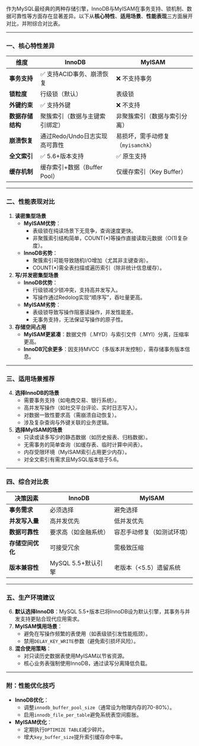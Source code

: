 

作为MySQL最经典的两种存储引擎，InnoDB与MyISAM在事务支持、锁机制、数据可靠性等方面存在显著差异。以下从**核心特性**、**适用场景**、**性能表现**三方面展开对比，并附综合对比表。

---

### **一、核心特性差异**

|**维度**|**InnoDB**|**MyISAM**|
|---|---|---|
|**事务支持**|✅ 支持ACID事务、崩溃恢复|❌ 不支持事务|
|**锁粒度**|行级锁（默认）|表级锁|
|**外键约束**|✅ 支持外键|❌ 不支持|
|**数据存储结构**|聚簇索引（数据与主键索引绑定）|非聚簇索引（数据与索引分离）|
|**崩溃恢复**|通过Redo/Undo日志实现高可靠性|易损坏，需手动修复（`myisamchk`）|
|**全文索引**|✅ 5.6+版本支持|✅ 原生支持|
|**缓存机制**|缓存索引+数据（Buffer Pool）|仅缓存索引（Key Buffer）|

---

### **二、性能表现对比**

1. **读密集型场景**
    - **MyISAM优势**：
        - 表级锁在纯读场景下无竞争，查询速度更快。
        - 非聚簇索引结构简单，COUNT(*)等操作直接读取元数据（O(1)复杂度）。
    - **InnoDB劣势**：
        - 聚簇索引可能导致随机I/O增加（尤其非主键查询）。
        - COUNT(*)需全表扫描或遍历索引（除非统计信息缓存）。
2. **写/并发密集型场景**
    - **InnoDB优势**：
        - 行级锁减少锁冲突，支持高并发写入。
        - 写操作通过Redolog实现“顺序写”，吞吐量更高。
    - **MyISAM劣势**：
        - 表级锁导致写操作阻塞读操作，并发性能差。
        - 无事务支持，无法保证写操作的原子性。
3. **存储空间占用**
    - **MyISAM更紧凑**：数据文件（.MYD）与索引文件（.MYI）分离，压缩率更高。
    - **InnoDB冗余更多**：因支持MVCC（多版本并发控制），需存储事务版本信息。

---

### **三、适用场景推荐**

4. **选择InnoDB的场景**
    - 需要事务支持（如电商交易、银行系统）。
    - 高并发写操作（如社交平台评论、实时日志写入）。
    - 对数据一致性要求高（需崩溃自动恢复）。
    - 涉及复杂查询与外键关联的业务逻辑。
5. **选择MyISAM的场景**
    - 只读或读多写少的静态数据（如历史报表、归档数据）。
    - 无需事务的简单查询（如缓存表、临时计算中间表）。
    - 内存受限环境（MyISAM索引占用更少内存）。
    - 对全文索引有需求且MySQL版本低于5.6。

---

### **四、综合对比表**

|**决策因素**|**InnoDB**|**MyISAM**|
|---|---|---|
|**事务需求**|必须选择|避免选择|
|**并发写入量**|高并发优先|低并发优先|
|**数据可靠性**|要求高（如金融系统）|容忍手动修复（如测试环境）|
|**存储空间优化**|可接受冗余|需极致压缩|
|**版本兼容性**|MySQL 5.5+默认引擎|老版本（<5.5）遗留系统|

---

### **五、生产环境建议**

6. **默认选择InnoDB**：MySQL 5.5+版本已将InnoDB设为默认引擎，其事务与并发支持更贴合现代应用需求。
7. **MyISAM慎用场景**：
    - 避免在写操作频繁的表使用（如表级锁引发性能瓶颈）。
    - 禁用`DELAY_KEY_WRITE`参数（避免索引损坏风险）。
8. **混合使用策略**：
    - 对只读历史数据表使用MyISAM以节省资源。
    - 核心业务表强制使用InnoDB，通过读写分离降低负载。

---

### **附：性能优化技巧**

- **InnoDB优化**：
    - 调整`innodb_buffer_pool_size`（通常设为物理内存的70-80%）。
    - 启用`innodb_file_per_table`避免系统表空间膨胀。
- **MyISAM优化**：
    - 定期执行`OPTIMIZE TABLE`减少碎片。
    - 增大`key_buffer_size`提升索引缓存命中率。